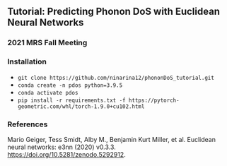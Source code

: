 ## Tutorial: Predicting Phonon DoS with Euclidean Neural Networks
### 2021 MRS Fall Meeting

### Installation
- `git clone https://github.com/ninarina12/phononDoS_tutorial.git`
- `conda create -n pdos python=3.9.5`
- `conda activate pdos`
- `pip install -r requirements.txt -f https://pytorch-geometric.com/whl/torch-1.9.0+cu102.html`

### References
Mario Geiger, Tess Smidt, Alby M., Benjamin Kurt Miller, et al. Euclidean neural networks: e3nn (2020) v0.3.3. https://doi.org/10.5281/zenodo.5292912.